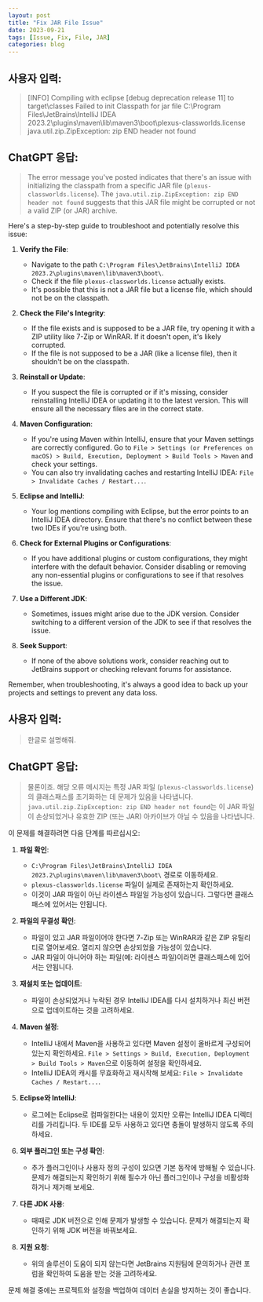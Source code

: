 ```yaml
---
layout: post
title: "Fix JAR File Issue"
date: 2023-09-21
tags: [Issue, Fix, File, JAR]
categories: blog
---
```


## 사용자 입력:
> [INFO] Compiling with eclipse [debug deprecation release 11] to target\classes
Failed to init Classpath for jar file C:\Program Files\JetBrains\IntelliJ IDEA 2023.2\plugins\maven\lib\maven3\boot\plexus-classworlds.license
java.util.zip.ZipException: zip END header not found

## ChatGPT 응답:
> The error message you've posted indicates that there's an issue with initializing the classpath from a specific JAR file (`plexus-classworlds.license`). The `java.util.zip.ZipException: zip END header not found` suggests that this JAR file might be corrupted or not a valid ZIP (or JAR) archive.

Here's a step-by-step guide to troubleshoot and potentially resolve this issue:

1. **Verify the File**: 
   - Navigate to the path `C:\Program Files\JetBrains\IntelliJ IDEA 2023.2\plugins\maven\lib\maven3\boot\`.
   - Check if the file `plexus-classworlds.license` actually exists.
   - It's possible that this is not a JAR file but a license file, which should not be on the classpath.

2. **Check the File's Integrity**:
   - If the file exists and is supposed to be a JAR file, try opening it with a ZIP utility like 7-Zip or WinRAR. If it doesn't open, it's likely corrupted.
   - If the file is not supposed to be a JAR (like a license file), then it shouldn't be on the classpath.

3. **Reinstall or Update**:
   - If you suspect the file is corrupted or if it's missing, consider reinstalling IntelliJ IDEA or updating it to the latest version. This will ensure all the necessary files are in the correct state.

4. **Maven Configuration**:
   - If you're using Maven within IntelliJ, ensure that your Maven settings are correctly configured. Go to `File > Settings (or Preferences on macOS) > Build, Execution, Deployment > Build Tools > Maven` and check your settings.
   - You can also try invalidating caches and restarting IntelliJ IDEA: `File > Invalidate Caches / Restart...`.

5. **Eclipse and IntelliJ**:
   - Your log mentions compiling with Eclipse, but the error points to an IntelliJ IDEA directory. Ensure that there's no conflict between these two IDEs if you're using both.

6. **Check for External Plugins or Configurations**:
   - If you have additional plugins or custom configurations, they might interfere with the default behavior. Consider disabling or removing any non-essential plugins or configurations to see if that resolves the issue.

7. **Use a Different JDK**:
   - Sometimes, issues might arise due to the JDK version. Consider switching to a different version of the JDK to see if that resolves the issue.

8. **Seek Support**:
   - If none of the above solutions work, consider reaching out to JetBrains support or checking relevant forums for assistance.

Remember, when troubleshooting, it's always a good idea to back up your projects and settings to prevent any data loss.

## 사용자 입력:
> 한글로 설명해줘.

## ChatGPT 응답:
> 물론이죠. 해당 오류 메시지는 특정 JAR 파일 (`plexus-classworlds.license`)의 클래스패스를 초기화하는 데 문제가 있음을 나타냅니다. `java.util.zip.ZipException: zip END header not found`는 이 JAR 파일이 손상되었거나 유효한 ZIP (또는 JAR) 아카이브가 아닐 수 있음을 나타냅니다.

이 문제를 해결하려면 다음 단계를 따르십시오:

1. **파일 확인**: 
   - `C:\Program Files\JetBrains\IntelliJ IDEA 2023.2\plugins\maven\lib\maven3\boot\` 경로로 이동하세요.
   - `plexus-classworlds.license` 파일이 실제로 존재하는지 확인하세요.
   - 이것이 JAR 파일이 아닌 라이센스 파일일 가능성이 있습니다. 그렇다면 클래스패스에 있어서는 안됩니다.

2. **파일의 무결성 확인**:
   - 파일이 있고 JAR 파일이어야 한다면 7-Zip 또는 WinRAR과 같은 ZIP 유틸리티로 열어보세요. 열리지 않으면 손상되었을 가능성이 있습니다.
   - JAR 파일이 아니어야 하는 파일(예: 라이센스 파일)이라면 클래스패스에 있어서는 안됩니다.

3. **재설치 또는 업데이트**:
   - 파일이 손상되었거나 누락된 경우 IntelliJ IDEA를 다시 설치하거나 최신 버전으로 업데이트하는 것을 고려하세요.

4. **Maven 설정**:
   - IntelliJ 내에서 Maven을 사용하고 있다면 Maven 설정이 올바르게 구성되어 있는지 확인하세요. `File > Settings > Build, Execution, Deployment > Build Tools > Maven`으로 이동하여 설정을 확인하세요.
   - IntelliJ IDEA의 캐시를 무효화하고 재시작해 보세요: `File > Invalidate Caches / Restart...`.

5. **Eclipse와 IntelliJ**:
   - 로그에는 Eclipse로 컴파일한다는 내용이 있지만 오류는 IntelliJ IDEA 디렉터리를 가리킵니다. 두 IDE를 모두 사용하고 있다면 충돌이 발생하지 않도록 주의하세요.

6. **외부 플러그인 또는 구성 확인**:
   - 추가 플러그인이나 사용자 정의 구성이 있으면 기본 동작에 방해될 수 있습니다. 문제가 해결되는지 확인하기 위해 필수가 아닌 플러그인이나 구성을 비활성화하거나 제거해 보세요.

7. **다른 JDK 사용**:
   - 때때로 JDK 버전으로 인해 문제가 발생할 수 있습니다. 문제가 해결되는지 확인하기 위해 JDK 버전을 바꿔보세요.

8. **지원 요청**:
   - 위의 솔루션이 도움이 되지 않는다면 JetBrains 지원팀에 문의하거나 관련 포럼을 확인하여 도움을 받는 것을 고려하세요.

문제 해결 중에는 프로젝트와 설정을 백업하여 데이터 손실을 방지하는 것이 좋습니다.


